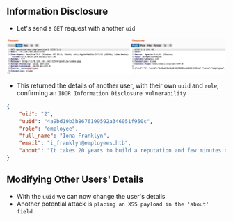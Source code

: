 ## Information Disclosure
* Let's send a `GET` request with another `uid`

![](./Screenshots/web_attacks_idor_get_another_user.jpg)

* This returned the details of another user, with their own `uuid` and `role`, confirming an `IDOR Information Disclosure vulnerability`

```json
{
    "uid": "2",
    "uuid": "4a9bd19b3b8676199592a346051f950c",
    "role": "employee",
    "full_name": "Iona Franklyn",
    "email": "i_franklyn@employees.htb",
    "about": "It takes 20 years to build a reputation and few minutes of cyber-incident to ruin it."
}
```

## Modifying Other Users' Details
* With the `uuid` we can now change the user's details
* Another potential attack is `placing an XSS payload in the 'about' field`